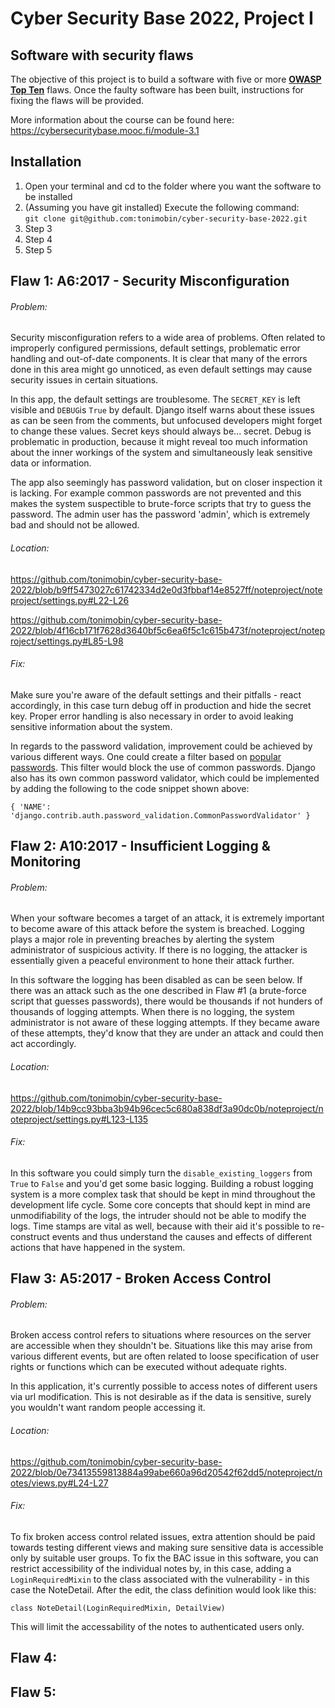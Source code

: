 # Cyber Security Base 2022, Project I

## Software with security flaws

The objective of this project is to build a software with five or more [**OWASP Top Ten**](https://owasp.org/www-project-top-ten/) flaws. Once the faulty software has been built, instructions for fixing the flaws will be provided. 

More information about the course can be found here: https://cybersecuritybase.mooc.fi/module-3.1

## Installation

1. Open your terminal and cd to the folder where you want the software to be installed
2. (Assuming you have git installed) Execute the following command: <br/>
`git clone git@github.com:tonimobin/cyber-security-base-2022.git`
3. Step 3
4. Step 4
5. Step 5

## Flaw 1: A6:2017 - Security Misconfiguration

###### Problem: 
Security misconfiguration refers to a wide area of problems. Often related to improperly configured permissions, default settings, problematic error handling and out-of-date components. It is clear that many of the errors done in this area might go unnoticed, as even default settings may cause security issues in certain situations.

In this app, the default settings are troublesome. The `SECRET_KEY` is left visible and `DEBUG`is `True` by default. Django itself warns about these issues as can be seen from the comments, but unfocused developers might forget to change these values. Secret keys should always be... secret. Debug is problematic in production, because it might reveal too much information about the inner workings of the system and simultaneously leak sensitive data or information.

The app also seemingly has password validation, but on closer inspection it is lacking. For example common passwords are not prevented and this makes the system suspectible to brute-force scripts that try to guess the password. The admin user has the password 'admin', which is extremely bad and should not be allowed.

###### Location: 
https://github.com/tonimobin/cyber-security-base-2022/blob/b9ff5473027c61742334d2e0d3fbbaf14e8527ff/noteproject/noteproject/settings.py#L22-L26

https://github.com/tonimobin/cyber-security-base-2022/blob/4f16cb171f7628d3640bf5c6ea6f5c1c615b473f/noteproject/noteproject/settings.py#L85-L98

###### Fix: 
Make sure you're aware of the default settings and their pitfalls - react accordingly, in this case turn debug off in production and hide the secret key. Proper error handling is also necessary in order to avoid leaking sensitive information about the system. 

In regards to the password validation, improvement could be achieved by various different ways. One could create a filter based on [popular passwords](https://github.com/danielmiessler/SecLists/tree/master/Passwords). This filter would block the use of common passwords. Django also has its own common password validator, which could be implemented by adding the following to the code snippet shown above:

`{ 'NAME': 'django.contrib.auth.password_validation.CommonPasswordValidator' }`


## Flaw 2: A10:2017 - Insufficient Logging & Monitoring

###### Problem: 
When your software becomes a target of an attack, it is extremely important to become aware of this attack before the system is breached. Logging plays a major role in preventing breaches by alerting the system administrator of suspicious activity. If there is no logging, the attacker is essentially given a peaceful environment to hone their attack further.

In this software the logging has been disabled as can be seen below. If there was an attack such as the one described in Flaw #1 (a brute-force script that guesses passwords), there would be thousands if not hunders of thousands of logging attempts. When there is no logging, the system administrator is not aware of these logging attempts. If they became aware of these attempts, they'd know that they are under an attack and could then act accordingly. 

###### Location: 
https://github.com/tonimobin/cyber-security-base-2022/blob/14b9cc93bba3b94b96cec5c680a838df3a90dc0b/noteproject/noteproject/settings.py#L123-L135


###### Fix: 
In this software you could simply turn the `disable_existing_loggers` from `True` to `False` and you'd get some basic logging. Building a robust logging system is a more complex task that should be kept in mind throughout the development life cycle. Some core concepts that should kept in mind are unmodifiability of the logs, the intruder should not be able to modify the logs. Time stamps are vital as well, because with their aid it's possible to re-construct events and thus understand the causes and effects of different actions that have happened in the system. 

## Flaw 3: A5:2017 - Broken Access Control

###### Problem: 
Broken access control refers to situations where resources on the server are accessible when they shouldn't be. Situations like this may arise from various different events, but are often related to loose specification of user rights or functions which can be executed without adequate rights. 

In this application, it's currently possible to access notes of different users via url modification. This is not desirable as if the data is sensitive, surely you wouldn't want random people accessing it.

###### Location: 
https://github.com/tonimobin/cyber-security-base-2022/blob/0e73413559813884a99abe660a96d20542f62dd5/noteproject/notes/views.py#L24-L27


###### Fix: 
To fix broken access control related issues, extra attention should be paid towards testing different views and making sure sensitive data is accessible only by suitable user groups. To fix the BAC issue in this software, you can restrict accessibility of the individual notes by, in this case, adding a `LoginRequiredMixin` to the class associated with the vulnerability - in this case the NoteDetail. After the edit, the class definition would look like this:

`class NoteDetail(LoginRequiredMixin, DetailView)`

This will limit the accessability of the notes to authenticated users only.
## Flaw 4: 

## Flaw 5: 


